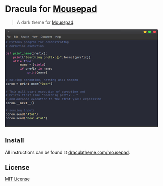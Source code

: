 # Dracula for [Mousepad](https://salsa.debian.org/xfce-team/apps/mousepad)

> A dark theme for [Mousepad](https://github.com/jwilm/alacritty).

![Screenshot](./screenshot.png)

## Install

All instructions can be found at [draculatheme.com/mousepad](https://draculatheme.com/mousepad).

## License

[MIT License](./LICENSE)

